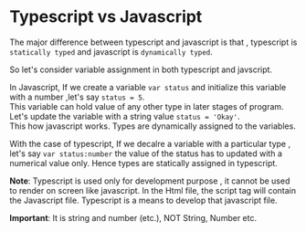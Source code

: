# Typescript vs Javascript

The major difference between typescript and javascript is that , typescript is `statically typed` and javascript is `dynamically typed`.<br>

So let's consider variable assignment in both typescript and javscript.

In Javascript, If we create a variable `var status` and initialize this variable with a number ,let's say `status = 5`.<br>
This variable can hold value of any other type in later stages of program. Let's update the variable with a string value `status = 'Okay'`.<br>
This how javascript works. Types are dynamically assigned to the variables.

With the case of typescript, If we decalre a variable with a particular type , let's say `var status:number` the value of the status has to updated with a numerical value only. Hence types are statically assigned in typescript.

**Note**: Typescript is used only for development purpose , it cannot be used to render on screen like javascript.
In the Html file, the script tag will contain the Javascript file. Typescript is a means to develop that javascript file.

**Important**: It is string and number (etc.), NOT String, Number etc.

